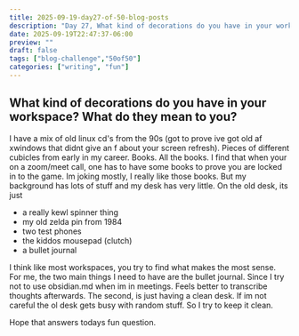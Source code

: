 ```yaml
---
title: 2025-09-19-day27-of-50-blog-posts
description: "Day 27, What kind of decorations do you have in your workspace? What do they mean to you?"
date: 2025-09-19T22:47:37-06:00
preview: ""
draft: false
tags: ["blog-challenge","50of50"]
categories: ["writing", "fun"]
---
```


## What kind of decorations do you have in your workspace? What do they mean to you?

I have a mix of old linux cd's from the 90s (got to prove ive got old af xwindows that didnt give an f about your screen refresh).
Pieces of different cubicles from early in my career. Books. All the books. I find that when your on a zoom/meet call, one has to
have some books to prove you are locked in to the game. Im joking mostly, I really like those books. But my background has lots of
stuff and my desk has very little. On the old desk, its just
- a really kewl spinner thing
- my old zelda pin from 1984
- two test phones
- the kiddos mousepad (clutch)
- a bullet journal

I think like most workspaces, you try to find what makes the most sense. For me, the two main things I need to have are the bullet journal. Since I try
not to use obsidian.md when im in meetings. Feels better to transcribe thoughts afterwards. The second, is just having a clean desk. If im not careful
the ol desk gets busy with random stuff. So I try to keep it clean.

Hope that answers todays fun question.
